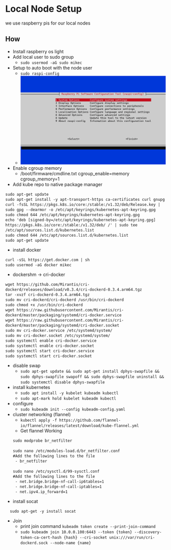 # Local Node Setup

we use raspberry pis for our local nodes

## How

- Install raspberry os light
- Add local user to sudo group
  - `sudo usermod -aG sudo mikec`
- Setup to auto boot with the node user
  - `sudo raspi-config`
  - ![raspi-config](./assets/raspi-config.gif)
- Enable cgroup memory
  - /boot/firmware/cmdline.txt cgroup_enable=memory cgroup_memory=1
- Add kube repo to native package manager
```
sudo apt-get update
sudo apt-get install -y apt-transport-https ca-certificates curl gnupg
curl -fsSL https://pkgs.k8s.io/core:/stable:/v1.32/deb/Release.key | sudo gpg --dearmor -o /etc/apt/keyrings/kubernetes-apt-keyring.gpg
sudo chmod 644 /etc/apt/keyrings/kubernetes-apt-keyring.gpg
echo 'deb [signed-by=/etc/apt/keyrings/kubernetes-apt-keyring.gpg] https://pkgs.k8s.io/core:/stable:/v1.32/deb/ /' | sudo tee /etc/apt/sources.list.d/kubernetes.list
sudo chmod 644 /etc/apt/sources.list.d/kubernetes.list
sudo apt-get update
```
- install docker
```
curl -sSL https://get.docker.com | sh
sudo usermod -aG docker mikec
```
- dockershm -> cri-docker 
```
wget https://github.com/Mirantis/cri-dockerd/releases/download/v0.3.4/cri-dockerd-0.3.4.arm64.tgz
tar -xvzf cri-dockerd-0.3.4.arm64.tgz
sudo mv cri-dockerd/cri-dockerd /usr/bin/cri-dockerd
sudo chmod +x /usr/bin/cri-dockerd
wget https://raw.githubusercontent.com/Mirantis/cri-dockerd/master/packaging/systemd/cri-docker.service
wget https://raw.githubusercontent.com/Mirantis/cri-dockerd/master/packaging/systemd/cri-docker.socket
sudo mv cri-docker.service /etc/systemd/system/
sudo mv cri-docker.socket /etc/systemd/system/
sudo systemctl enable cri-docker.service
sudo systemctl enable cri-docker.socket
sudo systemctl start cri-docker.service
sudo systemctl start cri-docker.socket
```
- disable swap
  - `sudo apt-get update && sudo apt-get install dphys-swapfile && sudo dphys-swapfile swapoff && sudo dphys-swapfile uninstall && sudo systemctl disable dphys-swapfile`
- install kubernetes
  - `sudo apt install -y kubelet kubeadm kubectl`
  - `sudo apt-mark hold kubelet kubeadm kubectl`
- configure 
  - `sudo kubeadm init --config kubeadm-config.yaml`
- cluster networking (flannel)
  - `kubectl apply -f https://github.com/flannel-io/flannel/releases/latest/download/kube-flannel.yml`
  - Get flannel Working
  ```
  sudo modprobe br_netfilter
  
  sudo nano /etc/modules-load.d/br_netfilter.conf
  #Add the following lines to the file    
   - br_netfilter

  sudo nano /etc/sysctl.d/99-sysctl.conf
  #Add the following lines to the file
   - net.bridge.bridge-nf-call-ip6tables=1
   - net.bridge.bridge-nf-call-iptables=1
   - net.ipv4.ip_forward=1
  ```
- install socat
```
  sudo apt-get -y install socat
```
- Join
  - print join command `kubeadm token create --print-join-command`
  - `sudo kubeadm join 10.0.0.100:6443 --token {token} --discovery-token-ca-cert-hash {hash} --cri-socket unix:///var/run/cri-dockerd.sock --node-name {name}`
